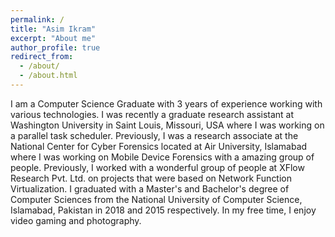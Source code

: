 ```yaml
---
permalink: /
title: "Asim Ikram"
excerpt: "About me"
author_profile: true
redirect_from: 
  - /about/
  - /about.html
---
```


I am a Computer Science Graduate with 3 years of experience working with various technologies. I was recently a graduate research assistant at Washington University in Saint Louis, Missouri, USA where I was working on a parallel task scheduler. Previously, I was a research associate at the National Center for Cyber Forensics located at Air University, Islamabad where I was working on Mobile Device Forensics with a amazing group of people. Previously, I worked with a wonderful group of people at XFlow Research Pvt. Ltd. on projects that were based on Network Function Virtualization. I graduated with a Master's and Bachelor's degree of Computer Sciences from the National University of Computer Science, Islamabad, Pakistan in 2018 and 2015 respectively. In my free time, I enjoy video gaming and photography.